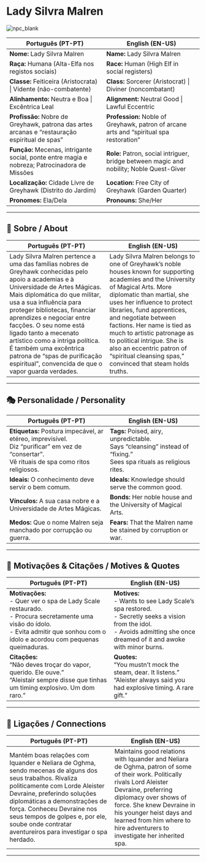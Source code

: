 # Lady Silvra Malren

![npc_blank](assets/npc/npc_blank.png)

| **Português (PT-PT)** | **English (EN-US)** |
| --------------------- | ------------------- |
| **Nome:** Lady Silvra Malren | **Name:** Lady Silvra Malren |
| **Raça:** Humana (Alta-Elfa nos registos sociais) | **Race:** Human (High Elf in social registers) |
| **Classe:** Feiticeira (Aristocrata) \| Vidente (não-combatente) | **Class:** Sorcerer (Aristocrat) \| Diviner (noncombatant) |
| **Alinhamento:** Neutra e Boa \| Excêntrica Leal | **Alignment:** Neutral Good \| Lawful Eccentric |
| **Profissão:** Nobre de Greyhawk, patrona das artes arcanas e “restauração espiritual de spas” | **Profession:** Noble of Greyhawk, patron of arcane arts and “spiritual spa restoration” |
| **Função:** Mecenas, intrigante social, ponte entre magia e nobreza; Patrocinadora de Missões | **Role:** Patron, social intriguer, bridge between magic and nobility; Noble Quest-Giver |
| **Localização:** Cidade Livre de Greyhawk (Distrito do Jardim) | **Location:** Free City of Greyhawk (Garden Quarter) |
| **Pronomes:** Ela/Dela | **Pronouns:** She/Her |

---
## 📖 Sobre / About

| **Português (PT-PT)** | **English (EN-US)** |
| --------------------- | ------------------- |
| Lady Silvra Malren pertence a uma das famílias nobres de Greyhawk conhecidas pelo apoio a academias e à Universidade de Artes Mágicas. Mais diplomática do que militar, usa a sua influência para proteger bibliotecas, financiar aprendizes e negociar entre facções. O seu nome está ligado tanto a mecenato artístico como a intriga política. É também uma excêntrica patrona de “spas de purificação espiritual”, convencida de que o vapor guarda verdades. | Lady Silvra Malren belongs to one of Greyhawk’s noble houses known for supporting academies and the University of Magical Arts. More diplomatic than martial, she uses her influence to protect libraries, fund apprentices, and negotiate between factions. Her name is tied as much to artistic patronage as to political intrigue. She is also an eccentric patron of “spiritual cleansing spas,” convinced that steam holds truths. |

---
## 🎭 Personalidade / Personality

| **Português (PT-PT)**                                                                                                                            | **English (EN-US)**                                                                                                     |
| ------------------------------------------------------------------------------------------------------------------------------------------------ | ----------------------------------------------------------------------------------------------------------------------- |
| **Etiquetas:** Postura impecável, ar etéreo, imprevisível.<br>Diz “purificar” em vez de “consertar”.<br>Vê rituais de spa como ritos religiosos. | **Tags:** Poised, airy, unpredictable.<br>Says “cleansing” instead of “fixing.”<br>Sees spa rituals as religious rites. |
| **Ideais:** O conhecimento deve servir o bem comum.                                                                                              | **Ideals:** Knowledge should serve the common good.                                                                     |
| **Vínculos:** A sua casa nobre e a Universidade de Artes Mágicas.                                                                                | **Bonds:** Her noble house and the University of Magical Arts.                                                          |
| **Medos:** Que o nome Malren seja manchado por corrupção ou guerra.                                                                              | **Fears:** That the Malren name be stained by corruption or war.                                                        |

---

## 🔮 Motivações & Citações / Motives & Quotes

| **Português (PT-PT)**                                                                                                                                                                     | **English (EN-US)**                                                                                                                                                            |
| ----------------------------------------------------------------------------------------------------------------------------------------------------------------------------------------- | ------------------------------------------------------------------------------------------------------------------------------------------------------------------------------ |
| **Motivações:**<br>- Quer ver o spa de Lady Scale restaurado.<br>- Procura secretamente uma visão do ídolo.<br>- Evita admitir que sonhou com o ídolo e acordou com pequenas queimaduras. | **Motives:**<br>- Wants to see Lady Scale’s spa restored.<br>- Secretly seeks a vision from the idol.<br>- Avoids admitting she once dreamed of it and awoke with minor burns. |
| **Citações:**<br>“Não deves troçar do vapor, querido. Ele ouve.”<br>“Aleistair sempre disse que tinhas um timing explosivo. Um dom raro.”                                                 | **Quotes:**<br>“You mustn’t mock the steam, dear. It listens.”<br>“Aleister always said you had explosive timing. A rare gift.”                                                |

---
## 🔗 Ligações / Connections

| **Português (PT-PT)** | **English (EN-US)** |
| --------------------- | ------------------- |
| Mantém boas relações com Iquander e Neliara de Oghma, sendo mecenas de alguns dos seus trabalhos. Rivaliza politicamente com Lorde Aleister Devraine, preferindo soluções diplomáticas a demonstrações de força. Conheceu Devraine nos seus tempos de golpes e, por ele, soube onde contratar aventureiros para investigar o spa herdado. | Maintains good relations with Iquander and Neliara de Oghma, patron of some of their work. Politically rivals Lord Aleister Devraine, preferring diplomacy over shows of force. She knew Devraine in his younger heist days and learned from him where to hire adventurers to investigate her inherited spa. |

---
